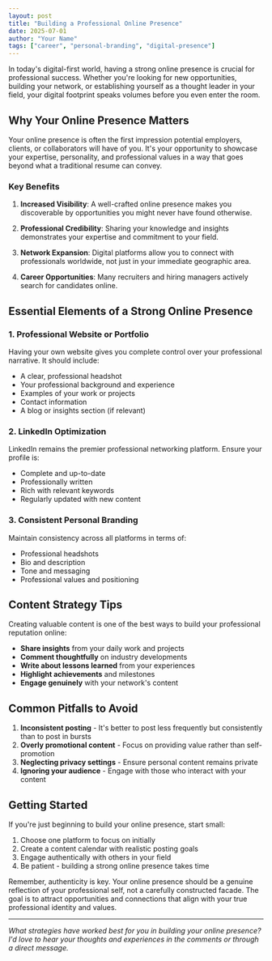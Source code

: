 ```yaml
---
layout: post
title: "Building a Professional Online Presence"
date: 2025-07-01
author: "Your Name"
tags: ["career", "personal-branding", "digital-presence"]
---
```


In today's digital-first world, having a strong online presence is crucial for professional success. Whether you're looking for new opportunities, building your network, or establishing yourself as a thought leader in your field, your digital footprint speaks volumes before you even enter the room.

## Why Your Online Presence Matters

Your online presence is often the first impression potential employers, clients, or collaborators will have of you. It's your opportunity to showcase your expertise, personality, and professional values in a way that goes beyond what a traditional resume can convey.

### Key Benefits

1. **Increased Visibility**: A well-crafted online presence makes you discoverable by opportunities you might never have found otherwise.

2. **Professional Credibility**: Sharing your knowledge and insights demonstrates your expertise and commitment to your field.

3. **Network Expansion**: Digital platforms allow you to connect with professionals worldwide, not just in your immediate geographic area.

4. **Career Opportunities**: Many recruiters and hiring managers actively search for candidates online.

## Essential Elements of a Strong Online Presence

### 1. Professional Website or Portfolio
Having your own website gives you complete control over your professional narrative. It should include:
- A clear, professional headshot
- Your professional background and experience
- Examples of your work or projects
- Contact information
- A blog or insights section (if relevant)

### 2. LinkedIn Optimization
LinkedIn remains the premier professional networking platform. Ensure your profile is:
- Complete and up-to-date
- Professionally written
- Rich with relevant keywords
- Regularly updated with new content

### 3. Consistent Personal Branding
Maintain consistency across all platforms in terms of:
- Professional headshots
- Bio and description
- Tone and messaging
- Professional values and positioning

## Content Strategy Tips

Creating valuable content is one of the best ways to build your professional reputation online:

- **Share insights** from your daily work and projects
- **Comment thoughtfully** on industry developments
- **Write about lessons learned** from your experiences
- **Highlight achievements** and milestones
- **Engage genuinely** with your network's content

## Common Pitfalls to Avoid

1. **Inconsistent posting** - It's better to post less frequently but consistently than to post in bursts
2. **Overly promotional content** - Focus on providing value rather than self-promotion
3. **Neglecting privacy settings** - Ensure personal content remains private
4. **Ignoring your audience** - Engage with those who interact with your content

## Getting Started

If you're just beginning to build your online presence, start small:

1. Choose one platform to focus on initially
2. Create a content calendar with realistic posting goals
3. Engage authentically with others in your field
4. Be patient - building a strong online presence takes time

Remember, authenticity is key. Your online presence should be a genuine reflection of your professional self, not a carefully constructed facade. The goal is to attract opportunities and connections that align with your true professional identity and values.

---

*What strategies have worked best for you in building your online presence? I'd love to hear your thoughts and experiences in the comments or through a direct message.*
